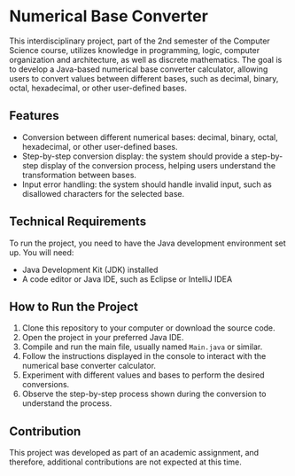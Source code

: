 # Numerical Base Converter

This interdisciplinary project, part of the 2nd semester of the Computer Science course, utilizes knowledge in programming, logic, computer organization and architecture, as well as discrete mathematics. The goal is to develop a Java-based numerical base converter calculator, allowing users to convert values between different bases, such as decimal, binary, octal, hexadecimal, or other user-defined bases.

## Features

- Conversion between different numerical bases: decimal, binary, octal, hexadecimal, or other user-defined bases.
- Step-by-step conversion display: the system should provide a step-by-step display of the conversion process, helping users understand the transformation between bases.
- Input error handling: the system should handle invalid input, such as disallowed characters for the selected base.

## Technical Requirements

To run the project, you need to have the Java development environment set up. You will need:

- Java Development Kit (JDK) installed
- A code editor or Java IDE, such as Eclipse or IntelliJ IDEA

## How to Run the Project

1. Clone this repository to your computer or download the source code.
2. Open the project in your preferred Java IDE.
3. Compile and run the main file, usually named `Main.java` or similar.
4. Follow the instructions displayed in the console to interact with the numerical base converter calculator.
5. Experiment with different values and bases to perform the desired conversions.
6. Observe the step-by-step process shown during the conversion to understand the process.

## Contribution

This project was developed as part of an academic assignment, and therefore, additional contributions are not expected at this time.
